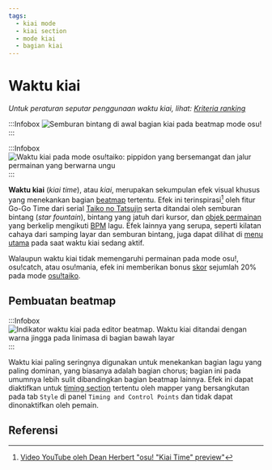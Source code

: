 ```yaml
---
tags:
  - kiai mode
  - kiai section
  - mode kiai
  - bagian kiai
---
```


# Waktu kiai

*Untuk peraturan seputar penggunaan waktu kiai, lihat: [Kriteria ranking](/wiki/Ranking_criteria)*

:::Infobox
![](img/kiai-time-osu-gameplay.png "Semburan bintang di awal bagian kiai pada beatmap mode osu!")
:::

:::Infobox
![](img/kiai-time-taiko-gameplay.png "Waktu kiai pada mode osu!taiko: pippidon yang bersemangat dan jalur permainan yang berwarna ungu")
:::

**Waktu kiai** (*kiai time*), atau *kiai*, merupakan sekumpulan efek visual khusus yang menekankan bagian [beatmap](/wiki/Beatmap) tertentu. Efek ini terinspirasi[^taiko-roots] oleh fitur Go-Go Time dari serial [Taiko no Tatsujin](https://en.wikipedia.org/wiki/Taiko_no_Tatsujin) serta ditandai oleh semburan bintang (*star fountain*), bintang yang jatuh dari kursor, dan [objek permainan](/wiki/Gameplay/Hit_object) yang berkelip mengikuti [BPM](/wiki/Music_theory/Tempo) lagu. Efek lainnya yang serupa, seperti kilatan cahaya dari samping layar dan semburan bintang, juga dapat dilihat di [menu utama](/wiki/Client/Interface#main-menu) pada saat waktu kiai sedang aktif.

Walaupun waktu kiai tidak memengaruhi permainan pada mode osu!, osu!catch, atau osu!mania, efek ini memberikan bonus [skor](/wiki/Gameplay/Score) sejumlah 20% pada mode [osu!taiko](/wiki/Game_mode/osu!taiko).

## Pembuatan beatmap

:::Infobox
![](img/kiai-time-editor.png "Indikator waktu kiai pada editor beatmap. Waktu kiai ditandai dengan warna jingga pada linimasa di bagian bawah layar")
:::

Waktu kiai paling seringnya digunakan untuk menekankan bagian lagu yang paling dominan, yang biasanya adalah bagian chorus; bagian ini pada umumnya lebih sulit dibandingkan bagian beatmap lainnya. Efek ini dapat diaktifkan untuk [timing section](/wiki/Client/Beatmap_editor/Timing) tertentu oleh mapper yang bersangkutan pada tab `Style` di panel `Timing and Control Points` dan tidak dapat dinonaktifkan oleh pemain.

## Referensi

[^taiko-roots]: [Video YouTube oleh Dean Herbert "osu! "Kiai Time" preview"](https://www.youtube.com/watch?v=1iFHftUNMrE)

